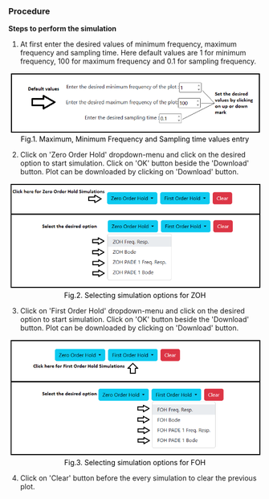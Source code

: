 ### Procedure

<b>Steps to perform the simulation</b>

										
1. At first enter the desired values of minimum frequency, maximum frequency and sampling time. Here default values are 1 for minimum frequency,
100 for maximum frequency and 0.1 for sampling frequency.

<div align="center">
<img class="img-fluid"  src="./images/DV.png" alt="">

<figcaption style="color:black"> Fig.1. Maximum, Minimum Frequency and Sampling time values entry </figcaption>						  
</div>

2. Click on 'Zero Order Hold' dropdown-menu and click on the desired option to start simulation.
Click on 'OK' button beside the 'Download' button. Plot can be downloaded by clicking on 'Download' button.

<div align="center">
<img class="img-fluid"  src="./images/ZOH_DO.png" alt="">

<figcaption style="color:black"> Fig.2. Selecting simulation options for ZOH </figcaption>							  
</div>


3. Click on 'First Order Hold' dropdown-menu and click on the desired option to start simulation.
Click on 'OK' button beside the 'Download' button. Plot can be downloaded by clicking on 'Download' button.

<div align="center">
<img class="img-fluid"  src="./images/FOH_DO.png" alt="">

<figcaption style="color:black"> Fig.3. Selecting simulation options for FOH </figcaption>	
</div>

4. Click on 'Clear' button before the every simulation to clear the previous plot.


<script id="MathJax-script" async src="https://cdn.jsdelivr.net/npm/mathjax@3/es5/tex-mml-chtml.js"></script>
